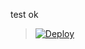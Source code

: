 
test ok



> [![Deploy](https://www.herokucdn.com/deploy/button.png)](https://dashboard.heroku.com/new?template=https://github.com/Art-Bodz/skyypool)


